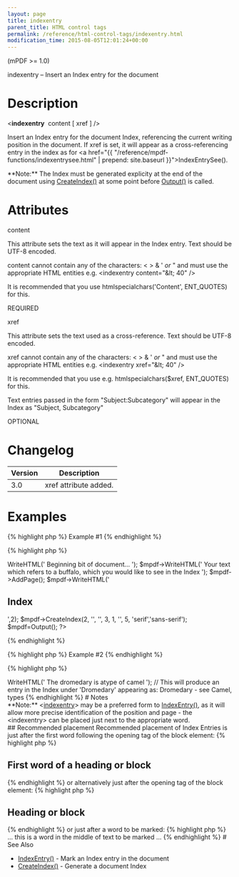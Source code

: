 ```yaml
---
layout: page
title: indexentry
parent_title: HTML control tags
permalink: /reference/html-control-tags/indexentry.html
modification_time: 2015-08-05T12:01:24+00:00
---
```


(mPDF >= 1.0)

indexentry – Insert an Index entry for the document

# Description

&lt;**indexentry**  <span class="parameter">content</span> [ <span class="parameter">xref</span> ] /&gt;

Insert an Index entry for the document Index, referencing the current writing position in the document. If <span class="parameter">xref</span> is set, it will appear as a cross-referencing entry in the index as for <a href="{{ "/reference/mpdf-functions/indexentrysee.html" | prepend: site.baseurl }}">IndexEntrySee()</a>.

<div class="alert alert-info" role="alert">**Note:** The Index must be generated explicity at the end of the document using <a href="{{ "/reference/mpdf-functions/tocpagebreak.html" | prepend: site.baseurl }}">CreateIndex()</a> at some point before <a href="{{ "/reference/mpdf-functions/output.html" | prepend: site.baseurl }}">Output()</a> is called.</div>

# Attributes

<span class="parameter">content</span>

This attribute sets the text as it will appear in the Index entry. Text should be UTF-8 encoded.

<span class="parameter">content</span> cannot contain any of the characters: &lt; &gt; &amp; ' *or* " and must use the appropriate HTML entities e.g. &lt;indexentry content="&amp;lt; 40" /&gt;

It is recommended that you use htmlspecialchars('Content', ENT_QUOTES) for this.

<span class="smallblock">REQUIRED</span>

<span class="parameter">xref</span>

This attribute sets the text used as a cross-reference. Text should be UTF-8 encoded.

<span class="parameter">xref</span> cannot contain any of the characters: &lt; &gt; &amp; ' *or* " and must use the appropriate HTML entities e.g. &lt;indexentry xref="&amp;lt; 40" /&gt;

It is recommended that you use e.g. htmlspecialchars($xref, ENT_QUOTES) for this.

Text entries passed in the form "Subject:Subcategory" will appear in the Index as "Subject, Subcategory"

<span class="smallblock">OPTIONAL</span>

# Changelog

<table class="table"> <thead>
<tr> <th>Version</th><th>Description</th> </tr>
</thead> <tbody>
<tr>
<td>3.0</td>
<td><span class="parameter">xref</span> attribute added.</td>
</tr>
</tbody> </table>

# Examples

{% highlight php %}
Example #1
{% endhighlight %}

{% highlight php %}
<?php

$mpdf = new mPDF();

$mpdf->WriteHTML('
Beginning bit of document...
');

$mpdf->WriteHTML('
Your text which refers to a buffalo,<indexentry content="Buffalo" /> which you would like to see in the Index
');

$mpdf->AddPage();

$mpdf->WriteHTML('<h2>Index</h2>',2);

$mpdf->CreateIndex(2, '', '', 3, 1, '', 5, 'serif','sans-serif');

$mpdf=Output();

?>
{% endhighlight %}

{% highlight php %}
Example #2
{% endhighlight %}

{% highlight php %}
<?php

$mpdf->WriteHTML('
<indexentry content="Dromedary" xref="Camel:types" />The dromedary is atype of camel
');

// This will produce an entry in the Index under 'Dromedary' appearing as:

Dromedary - see Camel, types
{% endhighlight %}

# Notes

<div class="alert alert-info" role="alert">**Note:** &lt;<a href="{{ "/reference/html-control-tags/tocentry.html" | prepend: site.baseurl }}">indexentry</a>&gt; may be a preferred form to <a href="{{ "/reference/mpdf-functions/indexentry.html" | prepend: site.baseurl }}">IndexEntry()</a>, as it will allow more precise identification of the position and page - the &lt;indexentry&gt; can be placed just next to the appropriate word.</div>

## Recommended placement

Recommended placement of Index Entries is just after the first word following the opening tag of the block element:

{% highlight php %}
<h2>First<indexentry... /> word of a heading or block</h2>
{% endhighlight %}

or alternatively just after the opening tag of the block element:

{% highlight php %}
<h2><indexentry... />Heading or block</h2>
{% endhighlight %}

or just after a word to be marked:

{% highlight php %}
... this is a word<indexentry... /> in the middle of text to be marked ...
{% endhighlight %}

# See Also

<ul>
<li class="manual_boxlist"><a href="{{ "/reference/mpdf-functions/indexentry.html" | prepend: site.baseurl }}">IndexEntry()</a> - Mark an Index entry in the document </li>
<li class="manual_boxlist"><a href="{{ "/reference/mpdf-functions/tocpagebreak.html" | prepend: site.baseurl }}">CreateIndex()</a> - Generate a document Index</li>
</ul>
